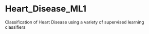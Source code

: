 # Heart_Disease_ML1
Classification of Heart Disease using a variety of supervised learning classifiers
